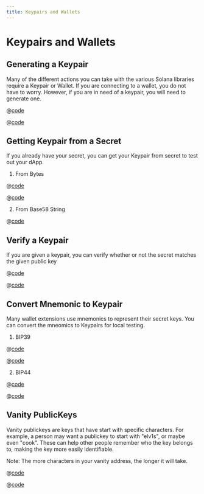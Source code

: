```yaml
---
title: Keypairs and Wallets
---
```


# Keypairs and Wallets

## Generating a Keypair

Many of the different actions you can take with the various Solana
libraries require a Keypair or Wallet. If you are connecting to a
wallet, you do not have to worry. However, if you are in need of a
keypair, you will need to generate one.

<CodeGroup>
  <CodeGroupItem title="TS" active>

@[code](@/code/keypairs-and-wallets/generate-keypair/generate-keypair.en.ts)

  </CodeGroupItem>

  <CodeGroupItem title="CLI">

@[code](@/code/keypairs-and-wallets/generate-keypair/generate-keypair.en.sh)

  </CodeGroupItem>
</CodeGroup>

## Getting Keypair from a Secret

If you already have your secret, you can get your Keypair from secret
to test out your dApp.

1. From Bytes

<CodeGroup>
  <CodeGroupItem title="TS" active>

@[code](@/code/keypairs-and-wallets/keypair-from-secret/keypair-from-secret.en.ts)

  </CodeGroupItem>

  <CodeGroupItem title="CLI">

@[code](@/code/keypairs-and-wallets/keypair-from-secret/keypair-from-secret.en.sh)

  </CodeGroupItem>
</CodeGroup>

2. From Base58 String

<CodeGroup>
  <CodeGroupItem title="TS" active>

@[code](@/code/keypairs-and-wallets/keypair-from-secret/from-bs58.en.ts)

  </CodeGroupItem>
</CodeGroup>


## Verify a Keypair

If you are given a keypair, you can verify whether or not the secret
matches the given public key

<CodeGroup>
  <CodeGroupItem title="TS" active>

@[code](@/code/keypairs-and-wallets/verify-keypair/verify-keypair.en.ts)

  </CodeGroupItem>

  <CodeGroupItem title="CLI">

@[code](@/code/keypairs-and-wallets/verify-keypair/verify-keypair.en.sh)

  </CodeGroupItem>
</CodeGroup>

## Convert Mnemonic to Keypair

Many wallet extensions use mnemonics to represent their secret keys.
You can convert the mneomics to Keypairs for local testing.

1. BIP39

<CodeGroup>
  <CodeGroupItem title="TS" active>

@[code](@/code/keypairs-and-wallets/mnemonic-to-keypair/from-bip39.ts)

  </CodeGroupItem>

  <CodeGroupItem title="CLI">

@[code](@/code/keypairs-and-wallets/mnemonic-to-keypair/from-bip39.sh)

  </CodeGroupItem>
</CodeGroup>

2. BIP44

<CodeGroup>
  <CodeGroupItem title="TS" active>

@[code](@/code/keypairs-and-wallets/mnemonic-to-keypair/from-bip44.ts)

  </CodeGroupItem>

  <CodeGroupItem title="CLI">

@[code](@/code/keypairs-and-wallets/mnemonic-to-keypair/from-bip44.sh)

  </CodeGroupItem>
</CodeGroup>

## Vanity PublicKeys

Vanity publickeys are keys that have start with specific characters.
For example, a person may want a publickey to start with "elv1s", or
maybe even "cook". These can help other people remember who the key
belongs to, making the key more easily identifiable.

Note: The more characters in your vanity address, the longer it will
take.

<CodeGroup>
  <CodeGroupItem title="TS" active>

@[code](@/code/keypairs-and-wallets/vanity-publickeys/vanity-publickeys.en.ts)

  </CodeGroupItem>

  <CodeGroupItem title="CLI">

@[code](@/code/keypairs-and-wallets/vanity-publickeys/vanity-publickeys.en.sh)

  </CodeGroupItem>
</CodeGroup>
